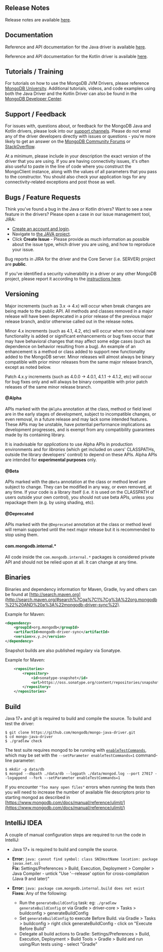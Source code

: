 ## Release Notes

Release notes are available [here](https://github.com/mongodb/mongo-java-driver/releases).

## Documentation

Reference and API documentation for the Java driver is available [here](https://www.mongodb.com/docs/drivers/java/sync/current/). 

Reference and API documentation for the Kotlin driver is available [here](https://www.mongodb.com/docs/drivers/kotlin/coroutine/current/).

## Tutorials / Training

For tutorials on how to use the MongoDB JVM Drivers, please reference [MongoDB University](https://learn.mongodb.com/). Additional tutorials, videos, and code examples using both the Java Driver and the Kotlin Driver can also be found in the [MongoDB Developer Center](https://www.mongodb.com/developer/).

## Support / Feedback

For issues with, questions about, or feedback for the MongoDB Java and Kotlin drivers, please look into
our [support channels](https://www.mongodb.com/docs/manual/support/). Please
do not email any of the driver developers directly with issues or
questions - you're more likely to get an answer on the [MongoDB Community Forums](https://community.mongodb.com/tags/c/drivers-odms-connectors/7/java-driver) or [StackOverflow](https://stackoverflow.com/questions/tagged/mongodb+java).

At a minimum, please include in your description the exact version of the driver that you are using.  If you are having
connectivity issues, it's often also useful to paste in the line of code where you construct the MongoClient instance,
along with the values of all parameters that you pass to the constructor. You should also check your application logs for
any connectivity-related exceptions and post those as well.

## Bugs / Feature Requests

Think you’ve found a bug in the Java or Kotlin drivers? Want to see a new feature in the drivers? Please open a
case in our issue management tool, JIRA:

- [Create an account and login](https://jira.mongodb.org).
- Navigate to [the JAVA project](https://jira.mongodb.org/browse/JAVA).
- Click **Create Issue** - Please provide as much information as possible about the issue type, which driver you are using, and how to reproduce your issue.

Bug reports in JIRA for the driver and the Core Server (i.e. SERVER) project are **public**.

If you’ve identified a security vulnerability in a driver or any other
MongoDB project, please report it according to the [instructions here](https://www.mongodb.com/docs/manual/tutorial/create-a-vulnerability-report).

## Versioning

Major increments (such as 3.x -> 4.x) will occur when break changes are being made to the public API.  All methods and
classes removed in a major release will have been deprecated in a prior release of the previous major release branch, and/or otherwise
called out in the release notes.

Minor 4.x increments (such as 4.1, 4.2, etc) will occur when non-trivial new functionality is added or significant enhancements or bug
fixes occur that may have behavioral changes that may affect some edge cases (such as dependence on behavior resulting from a bug). An
example of an enhancement is a method or class added to support new functionality added to the MongoDB server.   Minor releases will
almost always be binary compatible with prior minor releases from the same major release branch, except as noted below.

Patch 4.x.y increments (such as 4.0.0 -> 4.0.1, 4.1.1 -> 4.1.2, etc) will occur for bug fixes only and will always be binary compatible
with prior patch releases of the same minor release branch.

#### @Alpha

APIs marked with the `@Alpha` annotation at the class, method or field level are in the early stages of development, 
subject to incompatible changes, or even removal, in a future release and may lack some intended features. These APIs 
may be unstable, have potential performance implications as development progresses, and is exempt from any compatibility 
guarantees made by its containing library. 

It is inadvisable for <i>applications</i> to use Alpha APIs in production environments and for <i>libraries</i> 
(which get included on users' CLASSPATHs, outside the library developers' control) to depend on these APIs. Alpha APIs 
are intended for <b>experimental purposes</b> only.

#### @Beta

APIs marked with the `@Beta` annotation at the class or method level are subject to change. They can be modified in any way, or even
removed, at any time. If your code is a library itself (i.e. it is used on the CLASSPATH of users outside your own control), you should not
use beta APIs, unless you repackage them (e.g. by using shading, etc).

#### @Deprecated

APIs marked with the `@Deprecated` annotation at the class or method level will remain supported until the next major release but it is
recommended to stop using them.

#### com.mongodb.internal.*

All code inside the `com.mongodb.internal.*` packages is considered private API and should not be relied upon at all. It can change at any
time.

## Binaries

Binaries and dependency information for Maven, Gradle, Ivy and others can be found at
[http://search.maven.org](http://search.maven.org/#search%7Cga%7C1%7Cg%3A%22org.mongodb%22%20AND%20a%3A%22mongodb-driver-sync%22).

Example for Maven:

```xml
<dependency>
    <groupId>org.mongodb</groupId>
    <artifactId>mongodb-driver-sync</artifactId>
    <version>x.y.z</version>
</dependency>
```
Snapshot builds are also published regulary via Sonatype.

Example for Maven:

```xml
    <repositories>
        <repository>
            <id>sonatype-snapshot</id>
            <url>https://oss.sonatype.org/content/repositories/snapshots/</url>
        </repository>
    </repositories>
```

## Build

Java 17+ and git is required to build and compile the source. To build and test the driver:

```
$ git clone https://github.com/mongodb/mongo-java-driver.git
$ cd mongo-java-driver
$ ./gradlew check
```

The test suite requires mongod to be running with [`enableTestCommands`](https://www.mongodb.com/docs/manual/reference/parameters/#param.enableTestCommands), which may be set with the `--setParameter enableTestCommands=1`
command-line parameter:
```
$ mkdir -p data/db
$ mongod --dbpath ./data/db --logpath ./data/mongod.log --port 27017 --logappend --fork --setParameter enableTestCommands=1
```

If you encounter `"Too many open files"` errors when running the tests then you will need to increase 
the number of available file descriptors prior to starting mongod as described in [https://www.mongodb.com/docs/manual/reference/ulimit/](https://www.mongodb.com/docs/manual/reference/ulimit/)

## IntelliJ IDEA

A couple of manual configuration steps are required to run the code in IntelliJ:

- Java 17+ is required to build and compile the source.

- **Error:** `java: cannot find symbol: class SNIHostName location: package javax.net.ssl`<br>
 **Fix:** Settings/Preferences > Build, Execution, Deployment > Compiler > Java Compiler - untick "Use '--release' option for 
  cross-compilation (Java 9 and later)"

- **Error:** `java: package com.mongodb.internal.build does not exist`<br>
 **Fixes:** Any of the following: <br>
  - Run the `generateBuildConfig` task: eg: `./gradlew generateBuildConfig` or via Gradle > driver-core > Tasks > buildconfig >
 generateBuildConfig
  - Set `generateBuildConfig` to execute Before Build. via Gradle > Tasks > buildconfig > right click generateBuildConfig - click on 
   "Execute Before Build" 
  - Delegate all build actions to Gradle: Settings/Preferences > Build, Execution, Deployment > Build Tools > Gradle > Build and run 
  using/Run tests using - select "Gradle"
